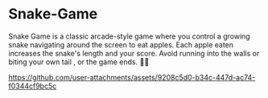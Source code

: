 # Snake-Game
Snake Game is a classic arcade-style game where you control a growing snake navigating around the screen to eat apples. Each apple eaten increases the snake's length and your score. Avoid running into the walls or biting your own tail , or the game ends. 🐍🍎



https://github.com/user-attachments/assets/9208c5d0-b34c-447d-ac74-f0344cf9bc5c


